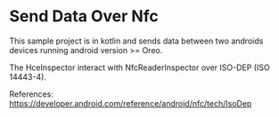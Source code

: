 # Send Data Over Nfc

This sample project is in kotlin and sends data between two androids devices running android 
version >= Oreo.

The HceInspector interact with NfcReaderInspector over ISO-DEP (ISO 14443-4).

References: https://developer.android.com/reference/android/nfc/tech/IsoDep
